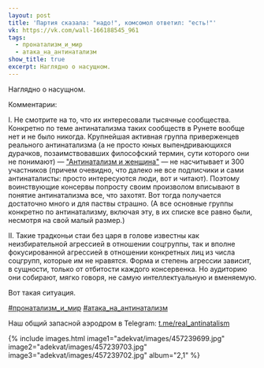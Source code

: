 ```yaml
---
layout: post
title: 'Партия сказала: "надо!", комсомол ответил: "есть!"'
vk: https://vk.com/wall-166188545_961
tags:
  - пронатализм_и_мир
  - атака_на_антинатализм
show_title: true
excerpt: Наглядно о насущном.
---
```

Наглядно о насущном.

Комментарии:

I. Не смотрите на то, что их интересовали тысячные сообщества. Конкретно по теме антинатализма таких сообществ в Рунете вообще нет и не было никогда. Крупнейшая активная группа приверженцев реального антинатализма (а не просто юных выпендривающихся дурачков, позаимствовавших философский термин, сути которого они не понимают) — ["Антинатализм и женщина"](https://vk.com/club206149756) — не насчитывает и 300 участников (причем очевидно, что далеко не все подписчики и сами антинаталисты: просто интересуются люди, вот и читают). Поэтому воинствующие консервы попросту своим произволом вписывают в понятие антинатализма все, что захотят. Вот тогда получается достаточно много и для паствы страшно. (А все основные группы конкретно по антинатализму, включая эту, в их списке все равно были, несмотря на свой малый размер.)

II. Такие традконьи стаи без царя в голове известны как неизбирательной агрессией в отношении соцгруппы, так и вполне фокусированной агрессией в отношении конкретных лиц из числа соцгрупп, которые им не нравятся. Форма и степень агрессии зависит, в сущности, только от отбитости каждого консервенка. Но аудиторию они собирают, мягко говоря, не самую интеллектуальную и вменяемую. 

Вот такая ситуация.

[#пронатализм_и_мир](poisk.html#пронатализм_и_мир) 
[#атака_на_антинатализм](poisk.html#атака_на_антинатализм)

Наш общий запасной аэродром в Telegram: [t.me/real_antinatalism](https://t.me/real_antinatalism)

{% include images.html image1="adekvat/images/457239699.jpg" image2="adekvat/images/457239703.jpg" image3="adekvat/images/457239702.jpg" album="2,1" %}
